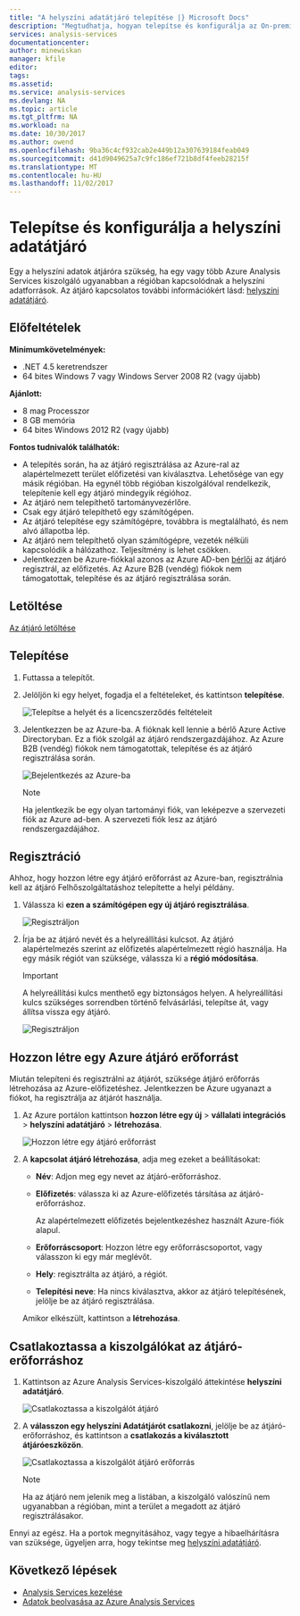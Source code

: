 ```yaml
---
title: "A helyszíni adatátjáró telepítése |} Microsoft Docs"
description: "Megtudhatja, hogyan telepítse és konfigurálja az On-premises adatátjáró."
services: analysis-services
documentationcenter: 
author: minewiskan
manager: kfile
editor: 
tags: 
ms.assetid: 
ms.service: analysis-services
ms.devlang: NA
ms.topic: article
ms.tgt_pltfrm: NA
ms.workload: na
ms.date: 10/30/2017
ms.author: owend
ms.openlocfilehash: 9ba36c4cf932cab2e449b12a307639184feab049
ms.sourcegitcommit: d41d9049625a7c9fc186ef721b8df4feeb28215f
ms.translationtype: MT
ms.contentlocale: hu-HU
ms.lasthandoff: 11/02/2017
---
```

# <a name="install-and-configure-an-on-premises-data-gateway"></a>Telepítse és konfigurálja a helyszíni adatátjáró
Egy a helyszíni adatok átjáróra szükség, ha egy vagy több Azure Analysis Services kiszolgáló ugyanabban a régióban kapcsolódnak a helyszíni adatforrások. Az átjáró kapcsolatos további információkért lásd: [helyszíni adatátjáró](analysis-services-gateway.md).

## <a name="prerequisites"></a>Előfeltételek
**Minimumkövetelmények:**

* .NET 4.5 keretrendszer
* 64 bites Windows 7 vagy Windows Server 2008 R2 (vagy újabb)

**Ajánlott:**

* 8 mag Processzor
* 8 GB memória
* 64 bites Windows 2012 R2 (vagy újabb)

**Fontos tudnivalók találhatók:**

* A telepítés során, ha az átjáró regisztrálása az Azure-ral az alapértelmezett terület előfizetési van kiválasztva. Lehetősége van egy másik régióban. Ha egynél több régióban kiszolgálóval rendelkezik, telepítenie kell egy átjáró mindegyik régióhoz. 
* Az átjáró nem telepíthető tartományvezérlőre.
* Csak egy átjáró telepíthető egy számítógépen.
* Az átjáró telepítése egy számítógépre, továbbra is megtalálható, és nem alvó állapotba lép.
* Az átjáró nem telepíthető olyan számítógépre, vezeték nélküli kapcsolódik a hálózathoz. Teljesítmény is lehet csökken.
* Jelentkezzen be Azure-fiókkal azonos az Azure AD-ben [bérlői](https://msdn.microsoft.com/library/azure/jj573650.aspx#BKMK_WhatIsAnAzureADTenant) az átjáró regisztrál, az előfizetés. Az Azure B2B (vendég) fiókok nem támogatottak, telepítése és az átjáró regisztrálása során.


## <a name="download"></a>Letöltése
 [Az átjáró letöltése](https://aka.ms/azureasgateway)

## <a name="install"></a>Telepítése

1. Futtassa a telepítőt.

2. Jelöljön ki egy helyet, fogadja el a feltételeket, és kattintson **telepítése**.

   ![Telepítse a helyét és a licencszerződés feltételeit](media/analysis-services-gateway-install/aas-gateway-installer-accept.png)

3. Jelentkezzen be az Azure-ba. A fióknak kell lennie a bérlő Azure Active Directoryban. Ez a fiók szolgál az átjáró rendszergazdájához. Az Azure B2B (vendég) fiókok nem támogatottak, telepítése és az átjáró regisztrálása során.

   ![Bejelentkezés az Azure-ba](media/analysis-services-gateway-install/aas-gateway-installer-account.png)

   > [!NOTE]
   > Ha jelentkezik be egy olyan tartományi fiók, van leképezve a szervezeti fiók az Azure ad-ben. A szervezeti fiók lesz az átjáró rendszergazdájához.

## <a name="register"></a>Regisztráció
Ahhoz, hogy hozzon létre egy átjáró erőforrást az Azure-ban, regisztrálnia kell az átjáró Felhőszolgáltatáshoz telepítette a helyi példány. 

1.  Válassza ki **ezen a számítógépen egy új átjáró regisztrálása**.

    ![Regisztráljon](media/analysis-services-gateway-install/aas-gateway-register-new.png)

2. Írja be az átjáró nevét és a helyreállítási kulcsot. Az átjáró alapértelmezés szerint az előfizetés alapértelmezett régió használja. Ha egy másik régiót van szüksége, válassza ki a **régió módosítása**.

    > [!IMPORTANT]
    > A helyreállítási kulcs menthető egy biztonságos helyen. A helyreállítási kulcs szükséges sorrendben történő felvásárlási, telepítse át, vagy állítsa vissza egy átjáró. 

   ![Regisztráljon](media/analysis-services-gateway-install/aas-gateway-register-name.png)


## <a name="create-resource"></a>Hozzon létre egy Azure átjáró erőforrást
Miután telepíteni és regisztrálni az átjárót, szüksége átjáró erőforrás létrehozása az Azure-előfizetéshez. Jelentkezzen be Azure ugyanazt a fiókot, ha regisztrálja az átjárót használja.

1. Az Azure portálon kattintson **hozzon létre egy új** > **vállalati integrációs** > **helyszíni adatátjáró** > **létrehozása**.

   ![Hozzon létre egy átjáró erőforrást](media/analysis-services-gateway-install/aas-gateway-new-azure-resource.png)

2. A **kapcsolat átjáró létrehozása**, adja meg ezeket a beállításokat:

    * **Név**: Adjon meg egy nevet az átjáró-erőforráshoz. 

    * **Előfizetés**: válassza ki az Azure-előfizetés társítása az átjáró-erőforráshoz. 
   
      Az alapértelmezett előfizetés bejelentkezéshez használt Azure-fiók alapul.

    * **Erőforráscsoport**: Hozzon létre egy erőforráscsoportot, vagy válasszon ki egy már meglévőt.

    * **Hely**: regisztrálta az átjáró, a régiót.

    * **Telepítési neve**: Ha nincs kiválasztva, akkor az átjáró telepítésének, jelölje be az átjáró regisztrálása. 

    Amikor elkészült, kattintson a **létrehozása**.

## <a name="connect-servers"></a>Csatlakoztassa a kiszolgálókat az átjáró-erőforráshoz

1. Kattintson az Azure Analysis Services-kiszolgáló áttekintése **helyszíni adatátjáró**.

   ![Csatlakoztassa a kiszolgálót átjáró](media/analysis-services-gateway-install/aas-gateway-connect-server.png)

2. A **válasszon egy helyszíni Adatátjárót csatlakozni**, jelölje be az átjáró-erőforráshoz, és kattintson a **csatlakozás a kiválasztott átjáróeszközön**.

   ![Csatlakoztassa a kiszolgálót átjáró erőforrás](media/analysis-services-gateway-install/aas-gateway-connect-resource.png)

    > [!NOTE]
    > Ha az átjáró nem jelenik meg a listában, a kiszolgáló valószínű nem ugyanabban a régióban, mint a terület a megadott az átjáró regisztrálásakor. 

Ennyi az egész. Ha a portok megnyitásához, vagy tegye a hibaelhárításra van szüksége, ügyeljen arra, hogy tekintse meg [helyszíni adatátjáró](analysis-services-gateway.md).

## <a name="next-steps"></a>Következő lépések
* [Analysis Services kezelése](analysis-services-manage.md)   
* [Adatok beolvasása az Azure Analysis Services](analysis-services-connect.md)
